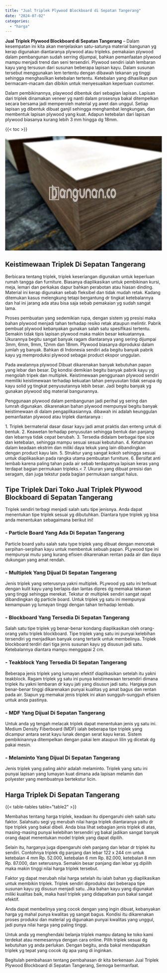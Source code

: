 ```yaml
---
title: "Jual Triplek Plywood Blockboard di Sepatan Tangerang"
date: "2024-07-02"
categories: 
  - "harga"
---
```


**Jual Triplek Plywood Blockboard di Sepatan Tangerang** – Dalam kesempatan ini kita akan menjelaskan satu-satunya material bangunan yg kerap digunakan diantaranya plywood atau tripleks. pemakaian plywood dalam pembangunan sudah serring dijumpai, bahkan pemanfaatan plywood mampu menjadi trend dan seni tersendiri. Plywood sendiri ialah lembaran kayu yang tersusun dari susunan beberapa lapisan kayu. Dalam susunan tersebut menggunakan lem tertentu dengan dibawah tekanan yg tinggi sehingga menghasilkan ketebalan tertentu. Ketebalan yang dihasilkan pun bermacam-macam dan dibikin untuk menyesuaikan keperluan customer.

Dalam pembikinannya, playwood dibentuk dari sebagian lapisan. Lapisan dari triplek dinamakan veneer yg nanti dalam prosesnya bakal ditempelkan secara bersama jadi memperoleh material yg awet dan unggul. Setiap lapisan yg dibentuk dibuat ganjil sehingga menghambat lengkungan, dan membentuk lapisan plywood yang kuat. Adapun ketebalan dari lapisan plywood biasanya kurang lebih 3 mm hingga dg 18mm.

{{< toc >}}

![Jual Triplek Plywood Blockboard di Sepatan Tangerang](/images/jual-triplek-murah-38.png)

## Keistimewaan Triplek Di Sepatan Tangerang

Berbicara tentang triplek, triplek keseriangan digunakan untuk keperluan rumah tangga dan furniture. Biasanya diaplikasikan untuk pembikinan kursi, meja, lemari dan perkakas dapur bahkan perabotan atau hiasan dinding. Material ini kerap digunakan sebab fleksibel dan tidak mudah retak. Kadang ditemukan kasus melengkung tetapi bergantung dr tingkat ketebalannya dan hal ini jarang ada atau bisa saja sebab pemakaian yg sudah sangat lama.

Proses pembuatan yang sedemikian rupa, dengan sistem yg presisi maka bahan plywood menjadi tahan terhadap resiko retak ataupun melintir. Pabrik pembuat plywood kebanyakan gunakan salah satu spesifikasi tertentu. Semakin tidak tipis lapisan plywood maka makin besar kekuatannya. Ukurannya begitu sangat banyak ragam diantaranya yang sering dijumpai 3mm, 6mm, 9mm, 12mm dan 18mm. Plywood biasanya diproduksi dalam jumlah yg banyak. Bahkan di Indonesia sendiri ada begitu banyak pabrik kayu yg memproduksi plywood sebagai product ekspor unggulan.

Pada awalannya plywood Dibuat dikarenakan banyak kebutuhan papan yang lebar dan besar. Dg kondisi demikian begitu banyak pabrik kayu yg mengolah tripek dan multiplek. Keistimewaan penggunaan plywood sendiri memiliki keistimewaan terhadap kekuatan tahan penyusutan tidak serupa dg kayu solid yg tingkat penyusutannya lebih besar. Jadi begitu banyak yg gunakan plywood sbg material bangunannya.

Penggunaan plywood dalam pembangunan jadi perihal yg sering dan lumrah digunakan. dikarenakan bahan plywood mempunyai begitu banyak keistimewaan di dalam pengaplikasiannya. dibawah ini adalah keunggulan pemanfaatan plywood atau triplek diantaranya :

1\. Triplek bermaterial dasar dasar kayu jadi amat praktis dan enteng untuk di bentuk. 2. Keawetan terhadap penyusutan sehingga bentuk dan panjang dan lebarnya tidak cepat berubah. 3. Tersedia didalam berbagai tipe size dan ketebalan, sehingga mampu sesuai sesuai kebutuhan. 4. Ketahanan dalam keadaan ekstrim dan miliki daya tekuk yang lain dibandingkan dengan product kayu lain. 5. Struktur yang sangat kokoh sehingga sesuai untuk diaplikasikan pada rangka utama pembuatan furniture. 6. Bersifat anti lembab karena paling tahan pada air sebab terdapatnya lapisan keras yang terdapat bagian permukaan tripleks.< 7. Ukuran yang dibuat presisi dan seragam, dan juga tekstur pada bagian permukaan sangat halus.

## Tipe Triplek Dari Toko Jual Triplek Plywood Blockboard di Sepatan Tangerang

Triplek sendiri terbagi menjadi salah satu tipe jenisnya. Anda dapat menentukan tipe triplek sesuai yg dibutuhkan. Diantara type triplek yg bisa anda menentukan sebagaimana berikut ini!

### \- Particle Board Yang Ada Di Sepatan Tangerang

Particle board yaitu salah satu type triplek yang dibuat dengan mencetak serpihan-serpihan kayu untuk membentuk sebuah papan. PLywood tipe ini mempunyai mutu yang kurang efisien dikarenakan rentan pada air dan daya dukungan yang amat rendah.

### \- Multiplek Yang Dijual Di Sepatan Tangerang

Jenis triplek yang seterusnya yakni multiplek. PLywood yg satu ini terbuat dengan kulit kayu yang berlapis dan lantas dipres dg memakai tekanan yang tinggi sehingga merekat. Tekstur dr multiplek sendiri sangat rapat dibandingkan dg particle board. Untuk triplek yg satu ini mempunyai kemampuan yg lumayan tinggi dengan tahan terhadap lembab.

### \- Blockboard Yang Tersedia Di Sepatan Tangerang

Salah satu tipe triplek yg benar-benar kondang diaplikasikan oleh orang-orang yaitu triplek blockboard. Tipe triplek yang satu ini punyai kelebihan tersendiri yg menjadikan banyak orang tertarik untuk membelinya. Triplek blockboard terdiri dari tiga jenis susunan kayu yg disusun jadi satu. Ketebalannya diantara mampu menggapai 2 cm.

### \- Teakblock Yang Tersedia Di Sepatan Tangerang

Beberapa jenis triplek yang lumayan efektif diaplikasikan setelah itu yakni teakblock. Ragam triplek yg satu ini punya keistimewaan tersendiri dimana triplek itu yakni lembaran dr kayu jati yang disusun jadi satu. Hargaya pun benar-benar tinggi dikarenakan punyai kualitas yg amat bagus dan rentan pada air. Siapun yg memakai jenis triplek ini akan sungguh-sungguh efisien untuk anda pastinya.

### \- MDF Yang Dijual Di Sepatan Tangerang

Untuk anda yg tengah melacak triplek dapat menentukan jenis yg satu ini. Medium Density Fiberboard (MDF) ialah beberapa tipe triplek yang dicampur antara serat kayu lunak dengan serat kayu keras. Sistem pembikinannya ditempelkan dengan pakai lem ataupun lilin yg dicetak dg pakai mesin.

### \- Melaminto Yang Dijual Di Sepatan Tangerang

Jenis triplek yang paling akhir adalah melaminto. Triplek yang satu ini punyai lapisan yang lumayan kuat dimana ada lapisan melamin dan polyester yang membuatnya bertekstur licin.

## Harga Triplek Di Sepatan Tangerang

{{< table-tables table="table2" >}}

Membahas tentang harga triplek, keadaan itu dipengaruhi oleh salah satu faktor. Salahsatu segi yg merubah nilai harga triplek diantaranya yaitu dr tipe triplek yang bakal dibeli. Anda bisa lihat sebagian jenis triplek di atas, masing-masing punyai kelebihan tersendiri yg bakal jadikan sangat banyak orang dapat menentukan model triplek yang dapat dipilih.

Selain itu, harganya juga dipengaruhi oleh panjang dan lebar dr triplek itu sendiri. Contohnya triplek dg panjang dan lebar 122 x 244 cm untuk ketebalan 4 mm Rp. 52.000, ketebalan 6 mm Rp. 82.000, ketebalan 8 mm Rp. 87.000, dan seterusnya. Semakin besar panjang dan lebar yg dipilih maka makin tinggi nilai harga triplek tersebut.

Faktor yg dapat merubah nilai harga setelah itu ialah bahan yg diaplikasikan untuk membikin triplek. Triplek sendiri diproduksi dari beberapa tipe susunan kayu yg disusun menjadi satu. Jika bahan kayu yang digunakan miliki kualitas baik, maka hasil triplek yang didapatkan pun bakal sangat efektif.

Anda dapat membelinya yang cocok dengan yang ingin dibuat, kebanyakan harga yg mahal punya kwalitas yg sangat bagus. Kondisi itu dikarenakan proses produksi dan material yg digunakan punyai kwalitas yang unggul, jadi punya nilai harga yang paling tinggi.

Untuk anda yg menghendaki belanja triplek mampu datang ke toko kami terdekat atau memesannya dengan cara online. Pilih triplek sesuai dg kebutuhan yg anda perlukan. Dengan begitu, anda bakal mendapatkan triplek yg tepat yang cocok dg apa yang di inginkan.

Begitulah pembahasan tentang pembahasan dr kita berkenaan Jual Triplek Plywood Blockboard di Sepatan Tangerang, Semoga bermanfaat.
